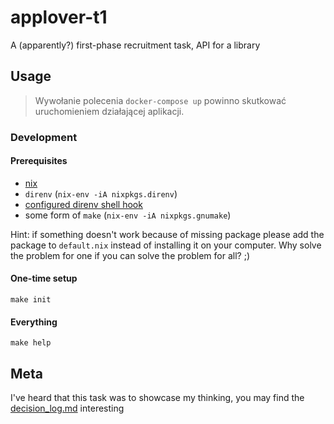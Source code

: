 # applover-t1

A (apparently?) first-phase recruitment task, API for a library

## Usage

> Wywołanie polecenia `docker-compose up` powinno skutkować uruchomieniem działającej aplikacji.

### Development

#### Prerequisites
- [nix](https://nixos.org/download.html)
- `direnv` (`nix-env -iA nixpkgs.direnv`)
- [configured direnv shell hook ](https://direnv.net/docs/hook.html)
- some form of `make` (`nix-env -iA nixpkgs.gnumake`)

Hint: if something doesn't work because of missing package please add the package to `default.nix` instead of installing it on your computer. Why solve the problem for one if you can solve the problem for all? ;)

#### One-time setup
```
make init
```

#### Everything
```
make help
```

## Meta

I've heard that this task was to showcase my thinking, you may find the [decision_log.md](decision_log.md) interesting
